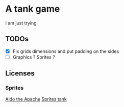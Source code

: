 # A tank game

I am just trying

## TODOs

- [X] Fix grids dimensions and put padding on the sides
- [ ] Graphics ? Sprites ?

## Licenses

### Sprites

[Aldo the Apache](https://www.dafont.com/aldo-the-apache.font)
[Sprites tank](https://craftpix.net/file-licenses/)
